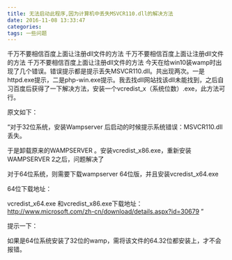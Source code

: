 ```yaml
---
title: 无法启动此程序,因为计算机中丢失MSVCR110.dll的解决方法
date: 2016-11-08 13:33:47
categories:
tags: 一些问题 
---
```

千万不要相信百度上面让注册dll文件的方法
千万不要相信百度上面让注册dll文件的方法
千万不要相信百度上面让注册dll文件的方法
  今天在给win10装wamp时出现了几个错误。错误提示都是提示丢失MSVCR110.dll。共出现两次。一是httpd.exe提示，二是php-win.exe提示。我去找dll网站找该dll未能找到，之后自习百度后获得了一下解决方法，安装一个vcredist_x（系统位数）.exe，此方法可行。

原文如下：

​“对于32位系统，安装Wampserver 后启动的时候提示系统错误：MSVCR110.dll丢失。

于是卸载原来的WAMPSERVER 。安装vcredist_x86.exe，重新安装WAMPSERVER 2之后，问题解决了

对于64位系统，则需要下载wampserver 64位版，并且安装vcredist_x64.exe 

64位下载地址：

vcredist_x64.exe 和vcredist_x86.exe下载地址：http://www.microsoft.com/zh-cn/download/details.aspx?id=30679  ”

提示一下：

如果是64位系统安装了32位的wamp，需将该文件的64.32位都安装上，才不会报错。